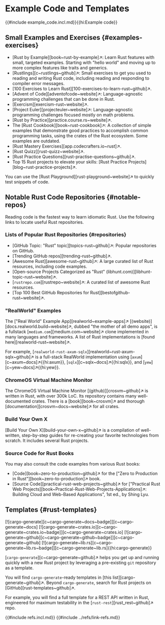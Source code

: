 # Example Code and Templates

{{#include example_code.incl.md}}{{hi:Example code}}

## Small Examples and Exercises {#examples-exercises}

- [Rust by Example][book~rust-by-example]↗: Learn Rust features with small, targeted examples. Starting with "hello world" and moving up to more complex features like traits and generics.
- [Rustlings][c~rustlings~github]↗: Small exercises to get you used to reading and writing Rust code, including reading and responding to compiler error messages.
- [100 Exercises to Learn Rust][100-exercises-to-learn-rust~github]↗.
- [Advent of Code][adventofcode~website]↗: Language-agnostic programming challenges that can be done in Rust.
- [Exercism][exercism-rust~website]↗.
- [Project Euler][projecteuler~website]↗: Language-agnostic programming challenges focused mostly on math problems.
- [Rust by Practice][practice.course.rs~website]↗.
- The [Rust Cookbook][book~rust-cookbook]↗: A collection of simple examples that demonstrate good practices to accomplish common programming tasks, using the crates of the Rust ecosystem. Some examples are outdated.
- [Rust Mastery Exercises][app.codecrafters.io~rust]↗.
- [Rust Quizz][rust-quizz~website]↗.
- [Rust Practice Questions][rust-practise-questions~github]↗.
- Top 15 Rust projects to elevate your skills: [Rust Practice Projects][blog~rust-practice-projects]↗.

You can use the [Rust Playground][rust-playground~website]↗ to quickly test snippets of code.

## Notable Rust Code Repositories {#notable-repos}

Reading code is the fastest way to learn idiomatic Rust. Use the following links to locate useful Rust repositories.

### Lists of Popular Rust Repositories {#repositories}

- [GitHub Topic: "Rust" topic][topics-rust~github]↗: Popular repositories on GitHub.
- [Trending GitHub repos][trending-rust~github]↗.
- [Awesome Rust][awesome-rust~github]↗: A large curated list of Rust resources, including code examples.
- [Open-source Projects Categorized as "Rust" (libhunt.com)][libhunt-topic-rust~website]↗.
- [`rustrepo.com`][rustrepo~website]↗: A curated list of awesome Rust resources.
- [Top 100 Best GitHub Repositories for Rust][bestofgithub-rust~website]↗.

### "RealWorld" Examples

The ["Real World" Example App][realworld~example-apps]↗ [(website)][docs.realworld.build~website]↗, dubbed "the mother of all demo apps", is a fullstack [`medium.com`][medium.com~website]↗ clone implemented in many languages and frameworks. A list of Rust implementations is [found here][realworld-rust~website]↗.

For example, [`realworld-rust-axum-sqlx`][realworld~rust-axum-sqlx~github]↗ is a full-stack RealWorld implementation using [`axum`][c~axum~docs]↗{{hi:axum}}, [`sqlx`][c~sqlx~docs]↗{{hi:sqlx}}, and [`yew`][c~yew~docs]↗{{hi:yew}}.

### ChromeOS Virtual Machine Monitor

The ChromeOS Virtual Machine Monitor [(github)][crosvm~github]↗ is written in Rust, with over 300k LoC. Its repository contains many well-documented crates. There is a [book][book~crosvm]↗ and thorough [documentation][crosvm~docs~website]↗ for all crates.

### Build Your Own X

[Build Your Own X][build-your-own-x~github]↗ is a compilation of well-written, step-by-step guides for re-creating your favorite technologies from scratch. It includes several Rust projects.

### Source Code for Rust Books

You may also consult the code examples from various Rust books:

- [Code][book~zero-to-production~github]↗ for the ["Zero to Production in Rust"][book~zero-to-production]↗ book.
- [Source Code][practical-rust-web-projects~github]↗ for ["Practical Rust Web Projects][book~Practical-Rust-Web-Projects-Applications]↗: Building Cloud and Web-Based Applications", 1st ed., by Shing Lyu.

## Templates {#rust-templates}

[![cargo-generate][c~cargo-generate~docs~badge]][c~cargo-generate~docs] [![cargo-generate~crates.io][c~cargo-generate~crates.io~badge]][c~cargo-generate~crates.io] [![cargo-generate~github][c~cargo-generate~github~badge]][c~cargo-generate~github] [![cargo-generate~lib.rs][c~cargo-generate~lib.rs~badge]][c~cargo-generate~lib.rs]{{hi:cargo-generate}}

[`cargo-generate`][c~cargo-generate~github]↗ helps you get up and running quickly with a new Rust project by leveraging a pre-existing `git` repository as a template.

You will find `cargo-generate`-ready templates in [this list][cargo-generate~github]↗. Beyond `cargo-generate`, search for Rust projects on [GitHub][rust-templates~github]↗.

For example, you will find a full template for a REST API written in Rust, engineered for maximum testability in the [`rust-rest`][rust_rest~github]↗ repo.

{{#include refs.incl.md}}
{{#include ../refs/link-refs.md}}

<div class="hidden">
</div>

